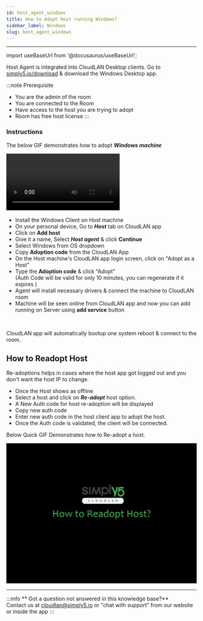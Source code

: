 ```yaml
---
id: host_agent_windows
title: How to Adopt host running Windows?
sidebar_label: Windows
slug: host_agent_windows
---
```

---

import useBaseUrl from '@docusaurus/useBaseUrl';

Host Agent is integrated into CloudLAN Desktop clients. Go to [simply5.io/download](https://www.simply5.io/download) & download the Windows Desktop app. 

:::note Prerequisite
- You are the admin of the room
- You are connected to the Room
- Have access to the host you are trying to adopt
- Room has free host license
:::

### Instructions

The below GIF demonstrates how to adopt ***Windows machine*** 
<div className = "iframe_container">
    <video className="responsive-iframe" src={useBaseUrl("videos/how_to_add_host_and_adopt_windows.mp4")} title="Connecting to room" autoPlay="true" controls ></video>
</div>

- Install the Windows Client on Host machine
- On your personal device, Go to ***Host*** tab on CloudLAN app
- Click on **Add host**
- Give it a name, Select ***Host agent*** & click **Continue**
- Select Windows from OS dropdown 
- Copy **Adoption code** from the CloudLAN App
- On the Host machine's CloudLAN app login screen, click on "Adopt as a Host" 
- Type the **Adoption code** & click "Adopt" <br /> (Auth Code will be valid for only 10 minutes, you can regenerate if it expires )
- Agent will install necessary drivers & connect the machine to CloudLAN room
- Machine will be seen online from CloudLAN app and now you can add running on Server using **add service** button



<br />

CloudLAN app will automatically bootup one system reboot & connect to the room.



## How to Readopt Host

Re-adoptions helps in cases where the host app got logged out and you don't want the host IP to change.

- Once the Host shows as offline 
- Select a host and click on ***Re-adopt*** host option.
- A New Auth code for host re-adoption will be displayed 
- Copy new auth code 
- Enter new auth code in the host client app to adopt the host.
- Once the Auth code is validated, the client will be connected.

Below Quick GIF Demonstrates how to Re-adopt a host.

![how_readopt_host.gif](assets/images/how_readopt_host.gif)

---

:::info
 ** Got a question not answered in this knowledge base?** <br />
 Contact us at [cloudlan@simply5.io](mailto:cloudlan@simply5.io) or "chat with support" from our website or inside the app
:::